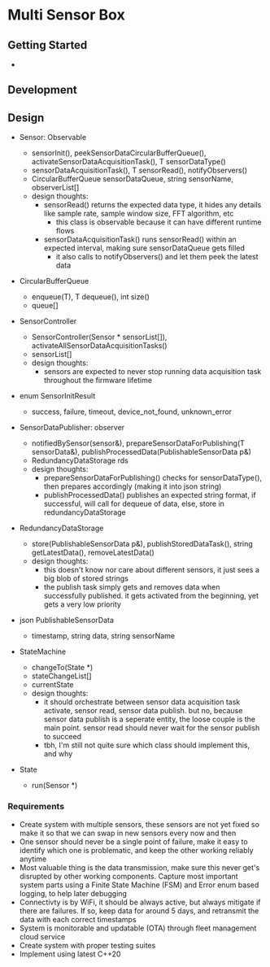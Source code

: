 # Multi Sensor Box

## Getting Started
- 

## Development

## Design
- Sensor<T>: Observable
    - sensorInit(), peekSensorDataCircularBufferQueue(), activateSensorDataAcquisitionTask(), T sensorDataType()
    - sensorDataAcquisitionTask(), T sensorRead(), notifyObservers()
    - CircularBufferQueue<T> sensorDataQueue, string sensorName, observerList<Observer>[]
    - design thoughts:
        - sensorRead() returns the expected data type, it hides any details like sample rate, sample window size, FFT algorithm, etc
            - this class is observable because it can have different runtime flows
        - sensorDataAcquisitionTask() runs sensorRead() within an expected interval, making sure sensorDataQueue gets filled 
            - it also calls to notifyObservers() and let them peek the latest data
- CircularBufferQueue<T>
    - enqueue(T), T dequeue(), int size()
    - queue<T>[]
- SensorController<Sensor>
    - SensorController(Sensor * sensorList[]), activateAllSensorDataAcquisitionTasks()
    - sensorList<Sensor>[]
    - design thoughts:
        - sensors are expected to never stop running data acquisition task throughout the firmware lifetime
- enum SensorInitResult
    - success, failure, timeout, device_not_found, unknown_error

- SensorDataPublisher: observer
    - notifiedBySensor(sensor&), prepareSensorDataForPublishing(T sensorData&), publishProcessedData(PublishableSensorData p&)
    - RedundancyDataStorage rds
    - design thoughts:
        - prepareSensorDataForPublishing() checks for sensorDataType(), then prepares accordingly (making it into json string)
        - publishProcessedData() publishes an expected string format, if successful, will call for dequeue of data, else, store in redundancyDataStorage
- RedundancyDataStorage
    - store(PublishableSensorData p&), publishStoredDataTask(), string getLatestData(), removeLatestData()
    - design thoughts:
        - this doesn't know nor care about different sensors, it just sees a big blob of stored strings
        - the publish task simply gets and removes data when successfully published. it gets activated from the beginning, yet gets a very low priority
- json PublishableSensorData
    - timestamp, string data, string sensorName

- StateMachine<State>
    - changeTo(State *)
    - stateChangeList<State>[]
    - currentState
    - design thoughts:
        - it should orchestrate between sensor data acquisition task activate, sensor read, sensor data publish. but no, because sensor data publish is a seperate entity, the loose couple is the main point. sensor read should never wait for the sensor publish to succeed
        - tbh, I'm still not quite sure which class should implement this, and why
- State<Sensor>
    - run(Sensor *)


### Requirements
- Create system with multiple sensors, these sensors are not yet fixed so make it so that we can swap in new sensors every now and then
- One sensor should never be a single point of failure, make it easy to identify which one is problematic, and keep the other working reliably anytime
- Most valuable thing is the data transmission, make sure this never get's disrupted by other working components. Capture most important system parts using a Finite State Machine (FSM) and Error enum based logging, to help later debugging
- Connectivty is by WiFi, it should be always active, but always mitigate if there are failures. If so, keep data for around 5 days, and retransmit the data with each correct timestamps
- System is monitorable and updatable (OTA) through fleet management cloud service
- Create system with proper testing suites
- Implement using latest C++20